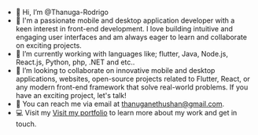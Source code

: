 - 👋 Hi, I’m @Thanuga-Rodrigo
- 👀 I'm a passionate mobile and desktop application developer with a keen interest in front-end development. I love building intuitive and engaging user interfaces and am always eager to learn and collaborate on exciting projects.
- 🌱 I’m currently working with languages like; flutter, Java, Node.js, React.js, Python, php, .NET and etc..
- 💞️ I’m looking to collaborate on innovative mobile and desktop applications, websites, open-source projects related to Flutter, React, or any modern front-end framework that solve real-world problems. If you have an exciting project, let's talk!
- 📨 You can reach me via email at thanuganethushan@gmail.com.
- 💻 Visit my [Visit my portfolio](https://thanuga-rodrigo.github.io/) to learn more about my work and get in touch.


<!---
Thanuga-Rodrigo/Thanuga-Rodrigo is a ✨ special ✨ repository because its `README.md` (this file) appears on your GitHub profile.
You can click the Preview link to take a look at your changes.
--->
